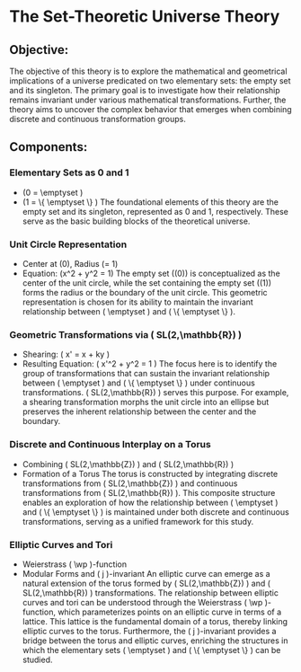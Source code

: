 # The Set-Theoretic Universe Theory

## Objective:
The objective of this theory is to explore the mathematical and geometrical implications of a universe predicated on two elementary sets: the empty set and its singleton. The primary goal is to investigate how their relationship remains invariant under various mathematical transformations. Further, the theory aims to uncover the complex behavior that emerges when combining discrete and continuous transformation groups.

## Components:

### Elementary Sets as 0 and 1
- \(0 = \\emptyset \)
- \(1 = \\{ \\emptyset \\} \)
The foundational elements of this theory are the empty set and its singleton, represented as 0 and 1, respectively. These serve as the basic building blocks of the theoretical universe.

### Unit Circle Representation
- Center at \(0\), Radius \(= 1\)
- Equation: \(x^2 + y^2 = 1\)
The empty set (\(0\)) is conceptualized as the center of the unit circle, while the set containing the empty set (\(1\)) forms the radius or the boundary of the unit circle. This geometric representation is chosen for its ability to maintain the invariant relationship between \( \\emptyset \) and \( \\{ \\emptyset \\} \).

### Geometric Transformations via \( SL(2,\\mathbb{R}) \)
- Shearing: \( x' = x + ky \)
- Resulting Equation: \( x'^2 + y^2 = 1 \)
The focus here is to identify the group of transformations that can sustain the invariant relationship between \( \\emptyset \) and \( \\{ \\emptyset \\} \) under continuous transformations. \( SL(2,\\mathbb{R}) \) serves this purpose. For example, a shearing transformation morphs the unit circle into an ellipse but preserves the inherent relationship between the center and the boundary.

### Discrete and Continuous Interplay on a Torus
- Combining \( SL(2,\\mathbb{Z}) \) and \( SL(2,\\mathbb{R}) \)
- Formation of a Torus
The torus is constructed by integrating discrete transformations from \( SL(2,\\mathbb{Z}) \) and continuous transformations from \( SL(2,\\mathbb{R}) \). This composite structure enables an exploration of how the relationship between \( \\emptyset \) and \( \\{ \\emptyset \\} \) is maintained under both discrete and continuous transformations, serving as a unified framework for this study.

### Elliptic Curves and Tori
- Weierstrass \( \\wp \)-function
- Modular Forms and \( j \)-invariant
An elliptic curve can emerge as a natural extension of the torus formed by \( SL(2,\\mathbb{Z}) \) and \( SL(2,\\mathbb{R}) \) transformations. The relationship between elliptic curves and tori can be understood through the Weierstrass \( \\wp \)-function, which parameterizes points on an elliptic curve in terms of a lattice. This lattice is the fundamental domain of a torus, thereby linking elliptic curves to the torus. Furthermore, the \( j \)-invariant provides a bridge between the torus and elliptic curves, enriching the structures in which the elementary sets \( \\emptyset \) and \( \\{ \\emptyset \\} \) can be studied.

